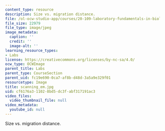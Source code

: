 ```yaml
---
content_type: resource
description: Size vs. migration distance.
file: /ol-ocw-studio-app/courses/20-109-laboratory-fundamentals-in-biological-engineering-fall-2007/cf6176a311028bd5dc3fabf317191ac3_scanning_em.jpg
file_size: 22979
file_type: image/jpeg
image_metadata:
  caption: ''
  credit: ''
  image-alt: ''
learning_resource_types:
- Labs
license: https://creativecommons.org/licenses/by-nc-sa/4.0/
ocw_type: OCWImage
parent_title: Labs
parent_type: CourseSection
parent_uid: fc19e690-0ca7-af8b-d48d-3a5a9e329f01
resourcetype: Image
title: scanning_em.jpg
uid: cf6176a3-1102-8bd5-dc3f-abf317191ac3
video_files:
  video_thumbnail_file: null
video_metadata:
  youtube_id: null
---
```

Size vs. migration distance.